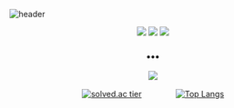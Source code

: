 ![header](https://capsule-render.vercel.app/api?type=waving&color=275FEC&height=130&text=김승후's%20Github&fontSize=40)

<div align="center">
<img src="https://img.shields.io/badge/Python-3776AB?style=flat-square&logo=Python&logoColor=white"/></a>
<img src="https://img.shields.io/badge/Java-007396?style=flat-square&logo=Java&logoColor=white"/></a>
<img src="https://img.shields.io/badge/HTML5-E34F26?style=flat-square&logo=HTML5&logoColor=white"/></a>
<h3 align="center">•••</h3>
<a href="mailto:shockim3710@gmail.com" target="_blank"><img src="https://img.shields.io/badge/Gmail-EA4335?style=flat-square&logo=Gmail&logoColor=white"/></a>

[![solved.ac tier](http://mazassumnida.wtf/api/v2/generate_badge?boj=shockim3710)](https://solved.ac/shockim3710)
　　　　[![Top Langs](https://github-readme-stats.vercel.app/api/top-langs/?username=shockim3710&layout=compact&theme=default)](https://github.com/shockim3710)
</div>